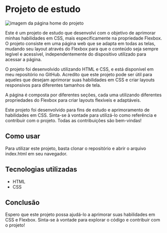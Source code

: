 # Projeto de estudo

![imagem da página home do projeto](https://github.com/srandersondev/FlexBlog/blob/main/img/pages/home.png)

Este é um projeto de estudo que desenvolvi com o objetivo de aprimorar minhas habilidades em CSS, mais especificamente na propriedade Flexbox. O projeto consiste em uma página web que se adapta em todas as telas, mudando seu layout através do Flexbox para que o conteúdo seja sempre legível e acessível, independentemente do dispositivo utilizado para acessar a página.

O projeto foi desenvolvido utilizando HTML e CSS, e está disponível em meu repositório no GitHub. Acredito que este projeto pode ser útil para aqueles que desejam aprimorar suas habilidades em CSS e criar layouts responsivos para diferentes tamanhos de tela.

A página é composta por diferentes seções, cada uma utilizando diferentes propriedades do Flexbox para criar layouts flexíveis e adaptáveis.

Este projeto foi desenvolvido para fins de estudo e aprimoramento de habilidades em CSS. Sinta-se à vontade para utilizá-lo como referência e contribuir com o projeto. Todas as contribuições são bem-vindas!

## Como usar
Para utilizar este projeto, basta clonar o repositório e abrir o arquivo index.html em seu navegador.

## Tecnologias utilizadas
* HTML
* CSS

## Conclusão
Espero que este projeto possa ajudá-lo a aprimorar suas habilidades em CSS e Flexbox. Sinta-se à vontade para explorar o código e contribuir com o projeto!
